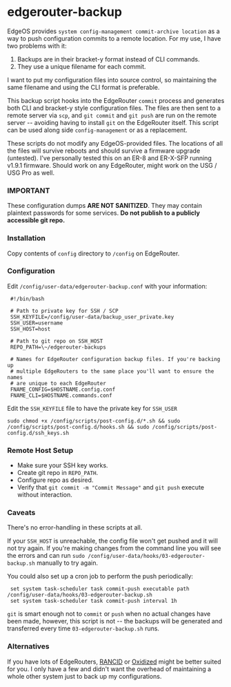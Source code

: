 # edgerouter-backup

EdgeOS provides `system config-management commit-archive location` as a way to push configuration commits to a remote location. For my use, I have two problems with it:

1. Backups are in their bracket-y format instead of CLI commands.
2. They use a unique filename for each commit. 

I want to put my configuration files into source control, so maintaining the same filename and using the CLI format is preferable.

This backup script hooks into the EdgeRouter `commit` process and generates both CLI and bracket-y style configuration files. The files are then sent to a remote server via `scp`, and `git commit` and `git push` are run on the remote server -- avoiding having to install `git` on the EdgeRouter itself. This script can be used along side `config-management` or as a replacement.

These scripts do not modify any EdgeOS-provided files. The locations of all the files will survive reboots and should survive a firmware upgrade (untested). I've personally tested this on an ER-8 and ER-X-SFP running v1.9.1 firmware. Should work on any EdgeRouter, might work on the USG / USG Pro as well.


### **IMPORTANT**

These configuration dumps **ARE NOT SANITIZED**. They may contain plaintext passwords for some services. **Do not publish to a publicly accessible git repo.**


### Installation

Copy contents of `config` directory to `/config` on EdgeRouter.


### Configuration

Edit `/config/user-data/edgerouter-backup.conf` with your information:

     #!/bin/bash

     # Path to private key for SSH / SCP
     SSH_KEYFILE=/config/user-data/backup_user_private.key
     SSH_USER=username
     SSH_HOST=host
     
     # Path to git repo on SSH_HOST
     REPO_PATH=\~/edgerouter-backups

     # Names for EdgeRouter configuration backup files. If you're backing up
	 # multiple EdgeRouters to the same place you'll want to ensure the names
	 # are unique to each EdgeRouter
     FNAME_CONFIG=$HOSTNAME.config.conf
     FNAME_CLI=$HOSTNAME.commands.conf

Edit the `SSH_KEYFILE` file to have the private key for `SSH_USER`

`sudo chmod +x /config/scripts/post-config.d/*.sh && sudo /config/scripts/post-config.d/hooks.sh && sudo /config/scripts/post-config.d/ssh_keys.sh`

	 
### Remote Host Setup

* Make sure your SSH key works.
* Create git repo in `REPO_PATH`.
* Configure repo as desired.
* Verify that `git commit -m "Commit Message"` and `git push` execute without interaction.


### Caveats

There's no error-handling in these scripts at all. 

If your `SSH_HOST` is unreachable, the config file won't get pushed and it will not try again. If you're making changes from the command line you will see the errors and can run `sudo /config/user-data/hooks/03-edgerouter-backup.sh` manually to try again.

You could also set up a cron job to perform the push periodically:

     set system task-scheduler task commit-push executable path /config/user-data/hooks/03-edgerouter-backup.sh
     set system task-scheduler task commit-push interval 1h

`git` is smart enough not to `commit` or `push` when no actual changes have been made, however, this script is not -- the backups will be generated and transferred every time `03-edgerouter-backup.sh` runs.


### Alternatives

If you have lots of EdgeRouters, [RANCID](http://www.shrubbery.net/rancid/) or [Oxidized](https://github.com/ytti/oxidized) might be better suited for you. I only have a few and didn't want the overhead of maintaining a whole other system just to back up my configurations.
